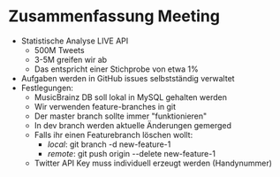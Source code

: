# Zusammenfassung Meeting

- Statistische Analyse LIVE API
    - 500M Tweets
    - 3-5M greifen wir ab
    - Das entspricht einer Stichprobe von etwa 1%
- Aufgaben werden in GitHub issues selbstständig verwaltet
- Festlegungen:
    - MusicBrainz DB soll lokal in MySQL gehalten werden
    - Wir verwenden feature-branches in git 
    - Der master branch sollte immer "funktionieren"
    - In dev branch werden aktuelle Änderungen gemerged
    - Falls ihr einen Featurebranch löschen wollt:
        - *local*: git branch -d new-feature-1  
        - *remote*: git push origin --delete new-feature-1 
    - Twitter API Key muss individuell erzeugt werden (Handynummer)

